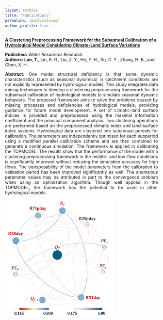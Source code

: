 ```yaml
---
layout: archive
title: "Publications"
permalink: /publications/
author_profile: true
---
```


**[A Clustering Preprocessing Framework for the Subannual Calibration of a Hydrological Model Considering Climate‐Land Surface Variations](https://doi.org/10.1029/2018wr023160)**<br>

**Published:** *Water Resources Research*<br>
**Authors: Lan, T.**, Lin, K. R., Liu, Z. Y., He, Y. H., Xu, C. Y., Zhang, H. B., and Chen, X. H.<br>
 <p style="text-align:justify; text-justify:inter-ideograph;">
<b>Abstract:</b> One model structural deficiency is that some dynamic characteristics (such as seasonal dynamics) in catchment conditions are not explicitly represented by hydrological models. This study integrates data mining techniques to develop a clustering preprocessing framework for the subannual calibration of hydrological models to simulate seasonal dynamic behaviors. The proposed framework aims to solve the problems caused by missing processes and deficiencies of hydrological models, providing guidance for future model development. A set of climatic-land surface indices is provided and preprocessed using the maximal information coefficient and the principal component analysis. Two clustering operations are performed based on the preprocessed climatic index and land-surface index systems. Hydrological data are clustered into subannual periods for calibration. The parameters are independently optimized for each subperiod using a modified parallel calibration scheme and are then combined to generate a continuous simulation. The framework is applied in calibrating the TOPMODEL. The results show that the performance of the model with a clustering preprocessing framework in the middle- and low-flow conditions is significantly improved without reducing the simulation accuracy for high flows. The transposability of the model parameters from the calibration to validation period has been improved significantly as well. The anomalous parameter values may be attributed in part to the convergence problem when using an optimization algorithm. Though well applied in the TOPMODEL, the framework has the potential to be used in other hydrological models.<br>
</p>
<img src='/images/paper1.png'>
